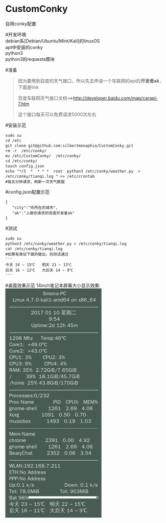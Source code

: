 # CustomConky  
自用conky配置

#开发环境   
debian系[Debian/Ubuntu/Mint/Kali]的linuxOS  
apt中安装的conky  
python3  
python3的requests模块  


#准备  

>因为要用到百度的天气接口，所以先去申请一个车联网的api的**开发者ak**，下面是link  
>  
>百度车联网天气接口文档==>http://developer.baidu.com/map/carapi-7.htm  
>  
>这个接口每天可以免费请求5000次左右  

#安装示范  

```
sudo su
cd /etc
git clone git@github.com:silbertmonaphia/CustomConky.git
rm -r  /etc/conky/
mv /etc/CustomConky/  /etc/conky/
cd /etc/conky/
touch config.json
echo "*/5  *  * * *  root  python3 /etc/conky/weather.py  > /etc/conky/tianqi.log " >> /etc/crontab
#每五分钟请求，刷新一次天气数据
```

#config.json配置示范  

```
{
   "city":"你所在的城市",
   "ak":"上面你请求的百度开发者ak"
}

```

#测试 

```
sudo su
python3 /etc/conky/weather.py > /etc/conky/tianqi.log
cat /etc/conky/tianqi.log
#如果有类似下面的输出，则测试通过
'''
今天 24 ~ 15℃   明天 21 ~ 13℃
后天 16 ~ 12℃   大后天 14 ~ 9℃
'''

```
#桌面效果示范
14inch笔记本屏幕大小显示效果:  
![myconky](./myconky.png) 
